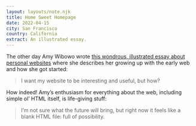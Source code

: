 ```yaml
---
layout: layouts/note.njk
title: Home Sweet Homepage
date: 2022-04-15
city: San Francisco
country: California
extract: An illustrated essay.
---
```


The other day Amy Wibowo wrote [this wondrous, illustrated essay about personal websites](https://sailorhg.com/home_sweet_homepage/) where she describes her growing up with the early web and how she got started:

> I want my website to be interesting and useful, but how?

How indeed! Amy’s enthusiasm for everything about the web, including simple ol’ HTML itself, is life-giving stuff:

> I’m not sure what the future will bring, but right now it feels like a blank HTML file: full of possibility.

